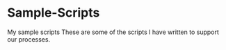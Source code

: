 # Sample-Scripts
My sample scripts
These are some of the scripts I have written to support our processes.
